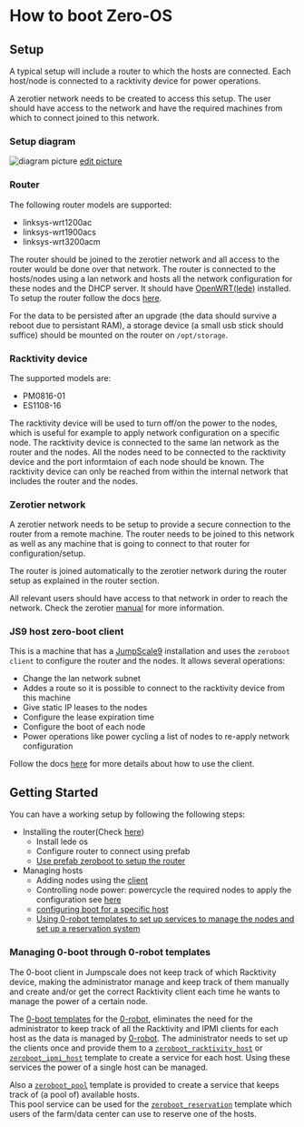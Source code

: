# How to boot Zero-OS

## Setup

A typical setup will include a router to which the hosts are connected. Each host/node is connected to a racktivity device for power operations.

A zerotier network needs to be created to access this setup. The user should have access to the network and have the required machines from which to connect joined to this network.


### Setup diagram
![diagram picture](https://docs.google.com/drawings/d/e/2PACX-1vS19x58a_V6ulx1PzdmyrAHqIxnOOrVzNIYji6_CklosivjrZVOkW2534LWgFmTDVAxpq6vmzPeN7Cy/pub?w=960&h=720)
[edit picture](https://docs.google.com/drawings/d/1t5qFq8DfJfLGW-IdeO2llEPwFQc-ckR3RUo2YjxFni4/edit)

### Router

The following router models are supported:

- linksys-wrt1200ac
- linksys-wrt1900acs
- linksys-wrt3200acm

The router should be joined to the zerotier network and all access to the router would be done over that network. The router is connected to the hosts/nodes using a lan network and hosts all the network configuration for these nodes and the DHCP server. It should have [OpenWRT(lede)](https://openwrt.org/) installed.
To setup the router follow the docs [here](https://github.com/Jumpscale/prefab9/blob/development/docs/prefab.zeroboot.md).

For the data to be persisted after an upgrade (the data should survive a reboot due to persistant RAM), a storage device (a small usb stick should suffice) should be mounted on the router on `/opt/storage`.

### Racktivity device

The supported models are:

- PM0816-01
- ES1108-16

The racktivity device will be used to turn off/on the power to the nodes, which is useful for example to apply network configuration on a specific node.
The racktivity device is connected to the same lan network as the router and the nodes.
All the nodes need to be connected to the racktivity device and the port informtaion of each node should be known. The racktivity device can only be reached from within the internal network that includes the router and the nodes.

### Zerotier network

A zerotier network needs to be setup to provide a secure connection to the router from a remote machine. The router needs to be joined to this network as well as any machine that is going to connect to that router for configuration/setup.

The router is joined automatically to the zerotier network during the router setup as explained in the router section.

All relevant users should have access to that network in order to reach the network. Check the zerotier [manual](https://www.zerotier.com/manual.shtml) for more information.

### JS9 host zero-boot client

This is a machine that has a [JumpScale9](https://github.com/Jumpscale/core9/blob/development/README.md) installation and uses the `zeroboot client` to configure the router and the nodes.
It allows several operations:

- Change the lan network subnet
- Addes a route so it is possible to connect to the racktivity device from this machine
- Give static IP leases to the nodes
- Configure the lease expiration time
- Configure the boot of each node
- Power operations like power cycling a list of nodes to re-apply network configuration

Follow the docs [here](https://github.com/Jumpscale/lib9/blob/development/docs/clients/zeroboot_client.md) for more details about how to use the client.


## Getting Started

You can have a working setup by following the following steps:

- Installing the router(Check [here](https://github.com/Jumpscale/prefab9/blob/development/docs/prefab.zeroboot.md))
  - Install lede os
  - Configure router to connect using prefab
  - [Use prefab zeroboot to setup the router](https://github.com/Jumpscale/prefab9/blob/development/docs/prefab.zeroboot.md#install)
- Managing hosts
  - Adding nodes using the [client](https://github.com/jumpscale/lib9/blob/development/docs/clients/zeroboot_client.md#adding-a-host)
  - Controlling node power: powercycle the required nodes to apply the configuration see [here](https://github.com/jumpscale/lib9/blob/development/docs/clients/zeroboot_client.md#power-operations)
  - [configuring boot for a specific host](https://github.com/jumpscale/lib9/blob/development/docs/clients/zeroboot_client.md#configuring-pxe-boot)
  - [Using 0-robot templates to set up services to manage the nodes and set up a reservation system](https://github.com/zero-os/0-boot-templates/blob/master/README.md)

### Managing 0-boot through 0-robot templates

The 0-boot client in Jumpscale does not keep track of which Racktivity device, making the administrator manage and keep track of them manually and create and/or get the correct Racktivity client each time he wants to manage the power of a certain node.

The [0-boot templates](https://github.com/zero-os/0-boot-templates) for the [0-robot](https://github.com/zero-os/0-robot), eliminates the need for the administrator to keep track of all the Racktivity and IPMI clients for each host as the data is managed by [0-robot](https://github.com/zero-os/0-robot). The administrator needs to set up the clients once and provide them to a [`zeroboot_racktivity_host`](https://github.com/zero-os/0-boot-templates#zeroboot_racktivity_host) or [`zeroboot_ipmi_host`](https://github.com/zero-os/0-boot-templates#zeroboot_ipmi_host) template to create a service for each host. Using these services the power of a single host can be managed.

Also a [`zeroboot_pool`](https://github.com/zero-os/0-boot-templates#zeroboot_pool) template is provided to create a service that keeps track of (a pool of) available hosts.  
This pool service can be used for the [`zeroboot_reservation`](https://github.com/zero-os/0-boot-templates#zeroboot_reservation) template which users of the farm/data center can use to reserve one of the hosts.
